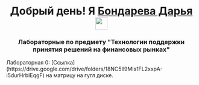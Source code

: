 
<h1 align="center">Добрый день! Я <a href="[https://daniilshat.ru/](https://github.com/Chiplenok)" target="_blank">Бондарева Дарья</a> 
<img src="https://github.com/blackcater/blackcater/raw/main/images/Hi.gif" height="32"/></h1>
<h3 align="center">Лабораторные по предмету "Технологии поддержки принятия решений на финансовых рынках"</h3>
Лабораторная 0: [Ссылка](https://drive.google.com/drive/folders/18NC5Il9Mls1FL2xxpA-i5durHrbIEqgF) на матрицу на гугл диске. 
